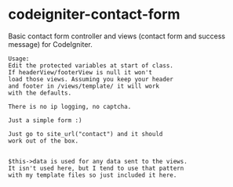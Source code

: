 codeigniter-contact-form
========================

Basic contact form controller and views (contact form and success message) for CodeIgniter. 



	Usage:
	Edit the protected variables at start of class.
	If headerView/footerView is null it won't 
	load those views. Assuming you keep your header
	and footer in /views/template/ it will work
	with the defaults.

	There is no ip logging, no captcha. 

	Just a simple form :)

	Just go to site_url("contact") and it should
	work out of the box. 


	$this->data is used for any data sent to the views.
 	It isn't used here, but I tend to use that pattern
	with my template files so just included it here.

